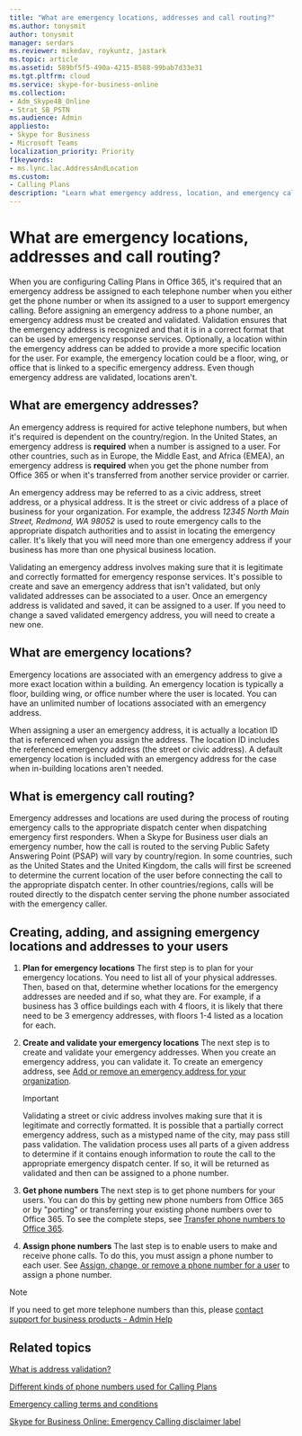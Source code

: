 ```yaml
---
title: "What are emergency locations, addresses and call routing?"
ms.author: tonysmit
author: tonysmit
manager: serdars
ms.reviewer: mikedav, roykuntz, jastark
ms.topic: article
ms.assetid: 589bf5f5-490a-4215-8588-99bab7d33e31
ms.tgt.pltfrm: cloud
ms.service: skype-for-business-online
ms.collection: 
- Adm_Skype4B_Online
- Strat_SB_PSTN
ms.audience: Admin
appliesto:
- Skype for Business 
- Microsoft Teams
localization_priority: Priority
f1keywords:
- ms.lync.lac.AddressAndLocation
ms.custom:
- Calling Plans
description: "Learn what emergency address, location, and emergency call routing are, and how to plan and assign them to your users. "
---
```


# What are emergency locations, addresses and call routing?

When you are configuring Calling Plans in Office 365, it's required that an emergency address be assigned to each telephone number when you either get the phone number or when its assigned to a user to support emergency calling. Before assigning an emergency address to a phone number, an emergency address must be created and validated. Validation ensures that the emergency address is recognized and that it is in a correct format that can be used by emergency response services. Optionally, a location within the emergency address can be added to provide a more specific location for the user. For example, the emergency location could be a floor, wing, or office that is linked to a specific emergency address. Even though emergency address are validated, locations aren't.
  
## What are emergency addresses?

An emergency address is required for active telephone numbers, but when it's required is dependent on the country/region. In the United States, an emergency address is **required** when a number is assigned to a user. For other countries, such as in Europe, the Middle East, and Africa (EMEA), an emergency address is **required** when you get the phone number from Office 365 or when it's transferred from another service provider or carrier.
  
An emergency address may be referred to as a civic address, street address, or a physical address. It is the street or civic address of a place of business for your organization. For example, the address  *12345 North Main Street, Redmond, WA 98052*  is used to route emergency calls to the appropriate dispatch authorities and to assist in locating the emergency caller. It's likely that you will need more than one emergency address if your business has more than one physical business location.
  
Validating an emergency address involves making sure that it is legitimate and correctly formatted for emergency response services. It's possible to create and save an emergency address that isn't validated, but only validated addresses can be associated to a user. Once an emergency address is validated and saved, it can be assigned to a user. If you need to change a saved validated emergency address, you will need to create a new one.
  
## What are emergency locations?

Emergency locations are associated with an emergency address to give a more exact location within a building. An emergency location is typically a floor, building wing, or office number where the user is located. You can have an unlimited number of locations associated with an emergency address. 
  
When assigning a user an emergency address, it is actually a location ID that is referenced when you assign the address. The location ID includes the referenced emergency address (the street or civic address). A default emergency location is included with an emergency address for the case when in-building locations aren't needed. 
  
## What is emergency call routing?

Emergency addresses and locations are used during the process of routing emergency calls to the appropriate dispatch center when dispatching emergency first responders. When a Skype for Business user dials an emergency number, how the call is routed to the serving Public Safety Answering Point (PSAP) will vary by country/region. In some countries, such as the United States and the United Kingdom, the calls will first be screened to determine the current location of the user before connecting the call to the appropriate dispatch center. In other countries/regions, calls will be routed directly to the dispatch center serving the phone number associated with the emergency caller.
  
## Creating, adding, and assigning emergency locations and addresses to your users

1. **Plan for emergency locations** The first step is to plan for your emergency locations. You need to list all of your physical addresses. Then, based on that, determine whether locations for the emergency addresses are needed and if so, what they are. For example, if a business has 3 office buildings each with 4 floors, it is likely that there need to be 3 emergency addresses, with floors 1-4 listed as a location for each.
    
2. **Create and validate your emergency locations** The next step is to create and validate your emergency addresses. When you create an emergency address, you can validate it. To create an emergency address, see [Add or remove an emergency address for your organization](/SkypeForBusiness/what-are-calling-plans-in-office-365/add-or-remove-an-emergency-address-for-your-organization).
    
    > [!IMPORTANT]
    > Validating a street or civic address involves making sure that it is legitimate and correctly formatted. It is possible that a partially correct emergency address, such as a mistyped name of the city, may pass still pass validation. The validation process uses all parts of a given address to determine if it contains enough information to route the call to the appropriate emergency dispatch center. If so, it will be returned as validated and then can be assigned to a phone number. 
  
3. **Get phone numbers** The next step is to get phone numbers for your users. You can do this by getting new phone numbers from Office 365 or by "porting" or transferring your existing phone numbers over to Office 365. To see the complete steps, see [Transfer phone numbers to Office 365](transfer-phone-numbers-to-office-365.md).
    
4. **Assign phone numbers** The last step is to enable users to make and receive phone calls. To do this, you must assign a phone number to each user. See [Assign, change, or remove a phone number for a user](/SkypeForBusiness/what-are-calling-plans-in-office-365/assign-change-or-remove-a-phone-number-for-a-user) to assign a phone number.

> [!NOTE]
> If you need to get more telephone numbers than this, please [contact support for business products - Admin Help](https://support.office.com/article/32a17ca7-6fa0-4870-8a8d-e25ba4ccfd4b)

    
## Related topics
[What is address validation?](what-is-address-validation.md)

[Different kinds of phone numbers used for Calling Plans](different-kinds-of-phone-numbers-used-for-calling-plans.md)

[Emergency calling terms and conditions](emergency-calling-terms-and-conditions.md)

[Skype for Business Online: Emergency Calling disclaimer label](https://github.com/MicrosoftDocs/OfficeDocs-SkypeForBusiness/blob/live/Skype/SfbOnline/downloads/emergency-calling/emergency-calling-label-(en-us)-(v.1.0).zip?raw=true)

